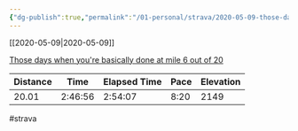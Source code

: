 ```yaml
---
{"dg-publish":true,"permalink":"/01-personal/strava/2020-05-09-those-days-when-you-re-basically-done-at-mile-6-out-of-20/"}
---
```



[[2020-05-09\|2020-05-09]]

[Those days when you're basically done at mile 6 out of 20](https://www.strava.com/activities/3426413845)

| Distance | Time    | Elapsed Time | Pace | Elevation |
| -------- | ------- | ------------ | ---- | --------- |
| 20.01    | 2:46:56 | 2:54:07      | 8:20 | 2149      |




#strava
